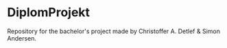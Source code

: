# DiplomProjekt
Repository for the bachelor's project made by Christoffer A. Detlef &amp; Simon Andersen. 
